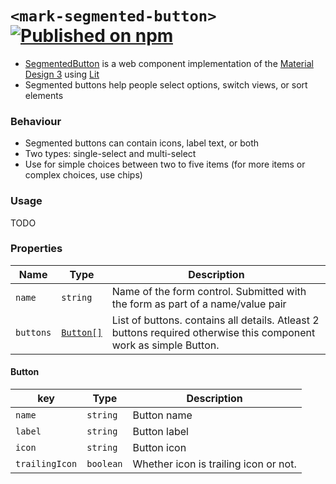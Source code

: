 # `<mark-segmented-button>` [![Published on npm](https://img.shields.io/npm/v/@markai/mark-segmented-button.svg)](https://www.npmjs.com/package/@markai/mark-segmented-button)

- [SegmentedButton](https://m3.material.io/components/segmented-buttons/overview) is a web component implementation of the [Material Design 3](https://m3.material.io/) using [Lit](https://lit.dev/)
- Segmented buttons help people select options, switch views, or sort elements

### Behaviour

- Segmented buttons can contain icons, label text, or both
- Two types: single-select and multi-select
- Use for simple choices between two to five items (for more items or complex choices, use chips)

### Usage

TODO

### Properties

| Name      | Type                  | Description                                                                                                       |
| --------- | --------------------- | ----------------------------------------------------------------------------------------------------------------- |
| `name`    | `string`              | Name of the form control. Submitted with the form as part of a name/value pair                                    |
| `buttons` | [`Button[]`](#button) | List of buttons. contains all details. Atleast 2 buttons required otherwise this component work as simple Button. |

#### Button

| key            | Type      | Description                           |
| -------------- | --------- | ------------------------------------- |
| `name`         | `string`  | Button name                           |
| `label`        | `string`  | Button label                          |
| `icon`         | `string`  | Button icon                           |
| `trailingIcon` | `boolean` | Whether icon is trailing icon or not. |
